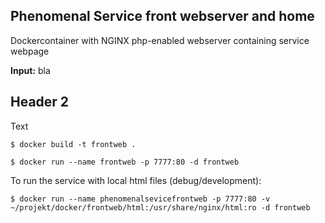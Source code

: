 
## Phenomenal Service front webserver and home

Dockercontainer with NGINX php-enabled webserver containing service webpage

<strong>Input:</strong> bla

## Header 2

Text

```
$ docker build -t frontweb .
```

```
$ docker run --name frontweb -p 7777:80 -d frontweb
```

To run the service with local html files (debug/development):

```
$ docker run --name phenomenalsevicefrontweb -p 7777:80 -v ~/projekt/docker/frontweb/html:/usr/share/nginx/html:ro -d frontweb
```





